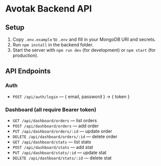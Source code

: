 # Avotak Backend API

## Setup

1. Copy `.env.example` to `.env` and fill in your MongoDB URI and secrets.
2. Run `npm install` in the backend folder.
3. Start the server with `npm run dev` (for development) or `npm start` (for production).

## API Endpoints

### Auth
- `POST /api/auth/login` — { email, password } → { token }

### Dashboard (all require Bearer token)
- `GET /api/dashboard/orders` — list orders
- `POST /api/dashboard/orders` — add order
- `PUT /api/dashboard/orders/:id` — update order
- `DELETE /api/dashboard/orders/:id` — delete order
- `GET /api/dashboard/stats` — list stats
- `POST /api/dashboard/stats` — add stat
- `PUT /api/dashboard/stats/:id` — update stat
- `DELETE /api/dashboard/stats/:id` — delete stat
